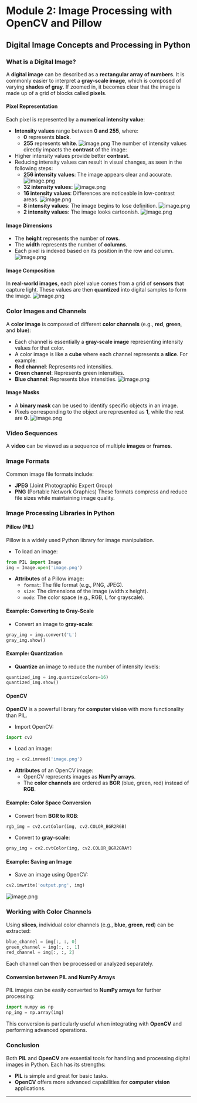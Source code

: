 

# Module 2: Image Processing with OpenCV and Pillow
## Digital Image Concepts and Processing in Python
### What is a Digital Image?
A **digital image** can be described as a **rectangular array of numbers**. It is commonly easier to interpret a **gray-scale image**, which is composed of varying **shades of gray**. If zoomed in, it becomes clear that the image is made up of a grid of blocks called **pixels**.
#### Pixel Representation
Each pixel is represented by a **numerical intensity value**:
- **Intensity values** range between **0 and 255**, where:
	- **0** represents **black**.
	- **255** represents **white**.
![image.png](https://prod-files-secure.s3.us-west-2.amazonaws.com/03e82b26-cccb-4906-bb56-adabcbdc0655/fa1bb4aa-313a-44c2-a7b3-7fa4a8432b08/image.png?X-Amz-Algorithm=AWS4-HMAC-SHA256&X-Amz-Content-Sha256=UNSIGNED-PAYLOAD&X-Amz-Credential=ASIAZI2LB4662KK3IHQQ%2F20250330%2Fus-west-2%2Fs3%2Faws4_request&X-Amz-Date=20250330T004512Z&X-Amz-Expires=3600&X-Amz-Security-Token=IQoJb3JpZ2luX2VjEBcaCXVzLXdlc3QtMiJHMEUCIDasNkqgcyBu8LDfvcJzclwbokGcSr15ieOyuB22%2F7pfAiEAimL5scSDBsvvRQxj0KA1VT%2FK%2BF57SqnBH8GKw2L0tOMqiAQIgP%2F%2F%2F%2F%2F%2F%2F%2F%2F%2FARAAGgw2Mzc0MjMxODM4MDUiDOlcEfifLOaHv3I4uircA3qvC%2F2wKV2GI76glWn%2BOt%2FMZP6C6DmWElZYA39s%2BZjYNojzYeiIAuiJECiOAGGqFC%2Brnt2%2Bki%2F9rJ7OypFer1QLVcf6rHurJzwRnZoZf5nbuRqTgoDe1HKNcw21MygGqLHaq1feS4zzY9uoHrIo9ayt7%2BIiLty2YklNRXbMhyON1jpAWhSjjkznRDymAtC%2B%2Be1nFgJEe3IODdgxy5nnYg%2BsUQ3OSNk3g%2Fg2lK%2BSQxumgIV7YYjuv%2BGYxzEoSgmxcGlOQj5TRxCBgeY45fn0E2hsprn5r8daO8G4rm64sys%2BOoeY%2FvAdEj51pM%2BsbTuGBV3WZ3ONzEv3nG7%2B%2Bz4u7S1JCZVvr3oFSUP8pmGxnGMvbsMxwfzPtQteH8bWCeiFb%2F9sHIBTkK3d3wF1%2Bleod2x6go98uiycydlOmoX4EZMM%2FlZu8LHBPrbSN4jTH%2BR%2BKl%2FeFDoHDl%2B6Yr5PukmaU33KFxYe%2FsPTYDB8CHRJj1IQoP6f5UQ9f4Nm%2FzBctV8wiIpWNGlf%2FgoPBHnZiB10R9bP8Ob%2BrXVYS5e4urAiVs9J9Cj4BLnaN6c6Q8kLfKk8TLjzn0XXW1vfFPMjNfNxWX1xKQA220lfa9pxeNrKZSMeaOZ2mKcwDaluvZ8IMNP8ob8GOqUBejhKXZvnF9m6srePieU%2B7oRV8mk6A%2FcvFBWyzFm9mNyFFEU4l61UFHkBJaXrBCfi4OwgDBUAlTOdoTJYlGCRKpKnECwm4t5C9vetm192Sn6KiFut12uSYtjsyPBiYkil1yNGUqH4tAP9MI%2F7Jq3Ra7YGGfnOByEMxDAA8uwm0yq4ynSmJRV1QmKr9G13ZfoR%2FfCvxUO5yOtu0M5lnfVYpg0ZKcsc&X-Amz-Signature=7f70875192beb2a5690d12385cdaa127615aafad0b6658c327f801f5226a3498&X-Amz-SignedHeaders=host&x-id=GetObject)
The number of intensity values directly impacts the **contrast** of the image:
- Higher intensity values provide better **contrast**.
- Reducing intensity values can result in visual changes, as seen in the following steps:
	- **256 intensity values**: The image appears clear and accurate.
![image.png](https://prod-files-secure.s3.us-west-2.amazonaws.com/03e82b26-cccb-4906-bb56-adabcbdc0655/0de7dfb4-99dc-4b87-8932-5165b3c3b775/image.png?X-Amz-Algorithm=AWS4-HMAC-SHA256&X-Amz-Content-Sha256=UNSIGNED-PAYLOAD&X-Amz-Credential=ASIAZI2LB466ZTOFPV3Q%2F20250330%2Fus-west-2%2Fs3%2Faws4_request&X-Amz-Date=20250330T004516Z&X-Amz-Expires=3600&X-Amz-Security-Token=IQoJb3JpZ2luX2VjEBgaCXVzLXdlc3QtMiJGMEQCIEpiT2qLmz32eELV05lNsSfIBv5jJoJ5myEnhE%2BpkvakAiBsznlNZZ7n4zoZm35kmJE9mjfJhZxtOELVxkWuLKKhqiqIBAiB%2F%2F%2F%2F%2F%2F%2F%2F%2F%2F8BEAAaDDYzNzQyMzE4MzgwNSIMwzIOMzi%2FpkL5QJNfKtwDTvfKlqVrSrHOC1nRQx2A7t2TehlWMQ4M%2Fb%2BJjHBUUpNJ848mj9oNjHxvrrZaUrJLovpez%2FLFYWaop7Tq7NTszq7tHwJK8%2BkNJBQiM4SQ8xmkXikHh4Fd%2Fp5Nq9TTUwsAV2a1Mo6aI8BO%2Bj5s7HrdLoJ4CMMkmL%2Fwi8qqpPbohF4fwuZm4XVMUnBV8z1GXVzFtUhcHfTALzTUcG252dZnA1rncObqwbqfmoztQRn7tjd5Nu3gnJKvgzQ0WZPnR1wsxbtxyMrV9343V52ODT%2FvvS0%2F7lzr4uq0BGBj7KACPe0BFrVtfcNa%2FTiX0M1pEqaZh%2BvhuCWMzHlKLltfc7yccwj75A3T2oiltGO8m9%2BgYIOTfjSWRecoi7paJLus1%2Fg%2ByYH1viU3O9DrVUPRo3VGHCr6weYH0nBnmH17sTO0b3bacsag9p9HPtdfzzCRpNX4NcAJpO%2F6MRnQnX0K09wSuXwJnBYoK%2BFrOeJ%2BK2kTa3KF9SJll9AFI9JqiXC5n5%2B9GZ0QEYeiuSeDpnDK89fxXDkAFg%2Bu7cV5FS11Q3qK0InfmxJQajPHfmBbZoXP22H%2Blwp67vW5Tr1rYq%2BRsPbVBwI40qoHKOqbkZ1eYy7Z4VgpH4lCEwDVqqaNXl4wmJqivwY6pgH8goiepZWXUmsK%2FaVBM70STtDx5ZFEaGSF7iuEa6Yv0qzQIBHqJnSCy%2FQGtqxOyNAZeEUQh7aLgrw%2FFn1zL8%2BoqhzUgFswOY9sMFzOHq2vtVCIJ5CRMO%2Fhv%2FPtuxqbTYeh%2F3I%2BGNFM8w8iMPQ9wE67k8x7njJDb0ILxCvrCTVvjwQciBJy0F2r1ihN4c7DbKjqU2ncduBgpt5hFRi6%2B7BtN%2BUw5mW3&X-Amz-Signature=ff295082dab8484edade2beea4916f4c1970013dc869158745eb150616e07771&X-Amz-SignedHeaders=host&x-id=GetObject)
	- **32 intensity values:**
![image.png](https://prod-files-secure.s3.us-west-2.amazonaws.com/03e82b26-cccb-4906-bb56-adabcbdc0655/7eb81f08-b190-4c5a-ba2b-2a498a15b2c4/image.png?X-Amz-Algorithm=AWS4-HMAC-SHA256&X-Amz-Content-Sha256=UNSIGNED-PAYLOAD&X-Amz-Credential=ASIAZI2LB466ZTOFPV3Q%2F20250330%2Fus-west-2%2Fs3%2Faws4_request&X-Amz-Date=20250330T004516Z&X-Amz-Expires=3600&X-Amz-Security-Token=IQoJb3JpZ2luX2VjEBgaCXVzLXdlc3QtMiJGMEQCIEpiT2qLmz32eELV05lNsSfIBv5jJoJ5myEnhE%2BpkvakAiBsznlNZZ7n4zoZm35kmJE9mjfJhZxtOELVxkWuLKKhqiqIBAiB%2F%2F%2F%2F%2F%2F%2F%2F%2F%2F8BEAAaDDYzNzQyMzE4MzgwNSIMwzIOMzi%2FpkL5QJNfKtwDTvfKlqVrSrHOC1nRQx2A7t2TehlWMQ4M%2Fb%2BJjHBUUpNJ848mj9oNjHxvrrZaUrJLovpez%2FLFYWaop7Tq7NTszq7tHwJK8%2BkNJBQiM4SQ8xmkXikHh4Fd%2Fp5Nq9TTUwsAV2a1Mo6aI8BO%2Bj5s7HrdLoJ4CMMkmL%2Fwi8qqpPbohF4fwuZm4XVMUnBV8z1GXVzFtUhcHfTALzTUcG252dZnA1rncObqwbqfmoztQRn7tjd5Nu3gnJKvgzQ0WZPnR1wsxbtxyMrV9343V52ODT%2FvvS0%2F7lzr4uq0BGBj7KACPe0BFrVtfcNa%2FTiX0M1pEqaZh%2BvhuCWMzHlKLltfc7yccwj75A3T2oiltGO8m9%2BgYIOTfjSWRecoi7paJLus1%2Fg%2ByYH1viU3O9DrVUPRo3VGHCr6weYH0nBnmH17sTO0b3bacsag9p9HPtdfzzCRpNX4NcAJpO%2F6MRnQnX0K09wSuXwJnBYoK%2BFrOeJ%2BK2kTa3KF9SJll9AFI9JqiXC5n5%2B9GZ0QEYeiuSeDpnDK89fxXDkAFg%2Bu7cV5FS11Q3qK0InfmxJQajPHfmBbZoXP22H%2Blwp67vW5Tr1rYq%2BRsPbVBwI40qoHKOqbkZ1eYy7Z4VgpH4lCEwDVqqaNXl4wmJqivwY6pgH8goiepZWXUmsK%2FaVBM70STtDx5ZFEaGSF7iuEa6Yv0qzQIBHqJnSCy%2FQGtqxOyNAZeEUQh7aLgrw%2FFn1zL8%2BoqhzUgFswOY9sMFzOHq2vtVCIJ5CRMO%2Fhv%2FPtuxqbTYeh%2F3I%2BGNFM8w8iMPQ9wE67k8x7njJDb0ILxCvrCTVvjwQciBJy0F2r1ihN4c7DbKjqU2ncduBgpt5hFRi6%2B7BtN%2BUw5mW3&X-Amz-Signature=ca6d65ee97b91dad24a38524df1b37bfd91a5ede30cec57f7793592b1f02af49&X-Amz-SignedHeaders=host&x-id=GetObject)
	- **16 intensity values**: Differences are noticeable in low-contrast areas.
![image.png](https://prod-files-secure.s3.us-west-2.amazonaws.com/03e82b26-cccb-4906-bb56-adabcbdc0655/6bf56d44-9a14-4b7b-98c2-1f00b8630f0c/image.png?X-Amz-Algorithm=AWS4-HMAC-SHA256&X-Amz-Content-Sha256=UNSIGNED-PAYLOAD&X-Amz-Credential=ASIAZI2LB466ZTOFPV3Q%2F20250330%2Fus-west-2%2Fs3%2Faws4_request&X-Amz-Date=20250330T004516Z&X-Amz-Expires=3600&X-Amz-Security-Token=IQoJb3JpZ2luX2VjEBgaCXVzLXdlc3QtMiJGMEQCIEpiT2qLmz32eELV05lNsSfIBv5jJoJ5myEnhE%2BpkvakAiBsznlNZZ7n4zoZm35kmJE9mjfJhZxtOELVxkWuLKKhqiqIBAiB%2F%2F%2F%2F%2F%2F%2F%2F%2F%2F8BEAAaDDYzNzQyMzE4MzgwNSIMwzIOMzi%2FpkL5QJNfKtwDTvfKlqVrSrHOC1nRQx2A7t2TehlWMQ4M%2Fb%2BJjHBUUpNJ848mj9oNjHxvrrZaUrJLovpez%2FLFYWaop7Tq7NTszq7tHwJK8%2BkNJBQiM4SQ8xmkXikHh4Fd%2Fp5Nq9TTUwsAV2a1Mo6aI8BO%2Bj5s7HrdLoJ4CMMkmL%2Fwi8qqpPbohF4fwuZm4XVMUnBV8z1GXVzFtUhcHfTALzTUcG252dZnA1rncObqwbqfmoztQRn7tjd5Nu3gnJKvgzQ0WZPnR1wsxbtxyMrV9343V52ODT%2FvvS0%2F7lzr4uq0BGBj7KACPe0BFrVtfcNa%2FTiX0M1pEqaZh%2BvhuCWMzHlKLltfc7yccwj75A3T2oiltGO8m9%2BgYIOTfjSWRecoi7paJLus1%2Fg%2ByYH1viU3O9DrVUPRo3VGHCr6weYH0nBnmH17sTO0b3bacsag9p9HPtdfzzCRpNX4NcAJpO%2F6MRnQnX0K09wSuXwJnBYoK%2BFrOeJ%2BK2kTa3KF9SJll9AFI9JqiXC5n5%2B9GZ0QEYeiuSeDpnDK89fxXDkAFg%2Bu7cV5FS11Q3qK0InfmxJQajPHfmBbZoXP22H%2Blwp67vW5Tr1rYq%2BRsPbVBwI40qoHKOqbkZ1eYy7Z4VgpH4lCEwDVqqaNXl4wmJqivwY6pgH8goiepZWXUmsK%2FaVBM70STtDx5ZFEaGSF7iuEa6Yv0qzQIBHqJnSCy%2FQGtqxOyNAZeEUQh7aLgrw%2FFn1zL8%2BoqhzUgFswOY9sMFzOHq2vtVCIJ5CRMO%2Fhv%2FPtuxqbTYeh%2F3I%2BGNFM8w8iMPQ9wE67k8x7njJDb0ILxCvrCTVvjwQciBJy0F2r1ihN4c7DbKjqU2ncduBgpt5hFRi6%2B7BtN%2BUw5mW3&X-Amz-Signature=f44476d3f24bd4abad802f5fdf05bad46d02f2c9d3b4cf06d0c2d377cd927f22&X-Amz-SignedHeaders=host&x-id=GetObject)
	- **8 intensity values**: The image begins to lose definition.
![image.png](https://prod-files-secure.s3.us-west-2.amazonaws.com/03e82b26-cccb-4906-bb56-adabcbdc0655/cca05878-ca1a-43e0-8bec-1d146756f9ae/image.png?X-Amz-Algorithm=AWS4-HMAC-SHA256&X-Amz-Content-Sha256=UNSIGNED-PAYLOAD&X-Amz-Credential=ASIAZI2LB466ZTOFPV3Q%2F20250330%2Fus-west-2%2Fs3%2Faws4_request&X-Amz-Date=20250330T004516Z&X-Amz-Expires=3600&X-Amz-Security-Token=IQoJb3JpZ2luX2VjEBgaCXVzLXdlc3QtMiJGMEQCIEpiT2qLmz32eELV05lNsSfIBv5jJoJ5myEnhE%2BpkvakAiBsznlNZZ7n4zoZm35kmJE9mjfJhZxtOELVxkWuLKKhqiqIBAiB%2F%2F%2F%2F%2F%2F%2F%2F%2F%2F8BEAAaDDYzNzQyMzE4MzgwNSIMwzIOMzi%2FpkL5QJNfKtwDTvfKlqVrSrHOC1nRQx2A7t2TehlWMQ4M%2Fb%2BJjHBUUpNJ848mj9oNjHxvrrZaUrJLovpez%2FLFYWaop7Tq7NTszq7tHwJK8%2BkNJBQiM4SQ8xmkXikHh4Fd%2Fp5Nq9TTUwsAV2a1Mo6aI8BO%2Bj5s7HrdLoJ4CMMkmL%2Fwi8qqpPbohF4fwuZm4XVMUnBV8z1GXVzFtUhcHfTALzTUcG252dZnA1rncObqwbqfmoztQRn7tjd5Nu3gnJKvgzQ0WZPnR1wsxbtxyMrV9343V52ODT%2FvvS0%2F7lzr4uq0BGBj7KACPe0BFrVtfcNa%2FTiX0M1pEqaZh%2BvhuCWMzHlKLltfc7yccwj75A3T2oiltGO8m9%2BgYIOTfjSWRecoi7paJLus1%2Fg%2ByYH1viU3O9DrVUPRo3VGHCr6weYH0nBnmH17sTO0b3bacsag9p9HPtdfzzCRpNX4NcAJpO%2F6MRnQnX0K09wSuXwJnBYoK%2BFrOeJ%2BK2kTa3KF9SJll9AFI9JqiXC5n5%2B9GZ0QEYeiuSeDpnDK89fxXDkAFg%2Bu7cV5FS11Q3qK0InfmxJQajPHfmBbZoXP22H%2Blwp67vW5Tr1rYq%2BRsPbVBwI40qoHKOqbkZ1eYy7Z4VgpH4lCEwDVqqaNXl4wmJqivwY6pgH8goiepZWXUmsK%2FaVBM70STtDx5ZFEaGSF7iuEa6Yv0qzQIBHqJnSCy%2FQGtqxOyNAZeEUQh7aLgrw%2FFn1zL8%2BoqhzUgFswOY9sMFzOHq2vtVCIJ5CRMO%2Fhv%2FPtuxqbTYeh%2F3I%2BGNFM8w8iMPQ9wE67k8x7njJDb0ILxCvrCTVvjwQciBJy0F2r1ihN4c7DbKjqU2ncduBgpt5hFRi6%2B7BtN%2BUw5mW3&X-Amz-Signature=04bcf04aebf83d768dab4ba802b9e22b6827ddadf87582b0cd9698968bbf4585&X-Amz-SignedHeaders=host&x-id=GetObject)
	- **2 intensity values**: The image looks cartoonish.
![image.png](https://prod-files-secure.s3.us-west-2.amazonaws.com/03e82b26-cccb-4906-bb56-adabcbdc0655/12da64d7-6b97-44e0-bc2c-52b9c47ce212/image.png?X-Amz-Algorithm=AWS4-HMAC-SHA256&X-Amz-Content-Sha256=UNSIGNED-PAYLOAD&X-Amz-Credential=ASIAZI2LB466ZTOFPV3Q%2F20250330%2Fus-west-2%2Fs3%2Faws4_request&X-Amz-Date=20250330T004516Z&X-Amz-Expires=3600&X-Amz-Security-Token=IQoJb3JpZ2luX2VjEBgaCXVzLXdlc3QtMiJGMEQCIEpiT2qLmz32eELV05lNsSfIBv5jJoJ5myEnhE%2BpkvakAiBsznlNZZ7n4zoZm35kmJE9mjfJhZxtOELVxkWuLKKhqiqIBAiB%2F%2F%2F%2F%2F%2F%2F%2F%2F%2F8BEAAaDDYzNzQyMzE4MzgwNSIMwzIOMzi%2FpkL5QJNfKtwDTvfKlqVrSrHOC1nRQx2A7t2TehlWMQ4M%2Fb%2BJjHBUUpNJ848mj9oNjHxvrrZaUrJLovpez%2FLFYWaop7Tq7NTszq7tHwJK8%2BkNJBQiM4SQ8xmkXikHh4Fd%2Fp5Nq9TTUwsAV2a1Mo6aI8BO%2Bj5s7HrdLoJ4CMMkmL%2Fwi8qqpPbohF4fwuZm4XVMUnBV8z1GXVzFtUhcHfTALzTUcG252dZnA1rncObqwbqfmoztQRn7tjd5Nu3gnJKvgzQ0WZPnR1wsxbtxyMrV9343V52ODT%2FvvS0%2F7lzr4uq0BGBj7KACPe0BFrVtfcNa%2FTiX0M1pEqaZh%2BvhuCWMzHlKLltfc7yccwj75A3T2oiltGO8m9%2BgYIOTfjSWRecoi7paJLus1%2Fg%2ByYH1viU3O9DrVUPRo3VGHCr6weYH0nBnmH17sTO0b3bacsag9p9HPtdfzzCRpNX4NcAJpO%2F6MRnQnX0K09wSuXwJnBYoK%2BFrOeJ%2BK2kTa3KF9SJll9AFI9JqiXC5n5%2B9GZ0QEYeiuSeDpnDK89fxXDkAFg%2Bu7cV5FS11Q3qK0InfmxJQajPHfmBbZoXP22H%2Blwp67vW5Tr1rYq%2BRsPbVBwI40qoHKOqbkZ1eYy7Z4VgpH4lCEwDVqqaNXl4wmJqivwY6pgH8goiepZWXUmsK%2FaVBM70STtDx5ZFEaGSF7iuEa6Yv0qzQIBHqJnSCy%2FQGtqxOyNAZeEUQh7aLgrw%2FFn1zL8%2BoqhzUgFswOY9sMFzOHq2vtVCIJ5CRMO%2Fhv%2FPtuxqbTYeh%2F3I%2BGNFM8w8iMPQ9wE67k8x7njJDb0ILxCvrCTVvjwQciBJy0F2r1ihN4c7DbKjqU2ncduBgpt5hFRi6%2B7BtN%2BUw5mW3&X-Amz-Signature=3c778fb172dd81383af4fb51564384783573a051be8943a3a45ed270e43fc1fe&X-Amz-SignedHeaders=host&x-id=GetObject)
#### Image Dimensions
- The **height** represents the number of **rows**.
- The **width** represents the number of **columns**.
- Each pixel is indexed based on its position in the row and column.
![image.png](https://prod-files-secure.s3.us-west-2.amazonaws.com/03e82b26-cccb-4906-bb56-adabcbdc0655/ff056335-e79e-4491-b508-30cd45b6c194/image.png?X-Amz-Algorithm=AWS4-HMAC-SHA256&X-Amz-Content-Sha256=UNSIGNED-PAYLOAD&X-Amz-Credential=ASIAZI2LB4662KK3IHQQ%2F20250330%2Fus-west-2%2Fs3%2Faws4_request&X-Amz-Date=20250330T004512Z&X-Amz-Expires=3600&X-Amz-Security-Token=IQoJb3JpZ2luX2VjEBcaCXVzLXdlc3QtMiJHMEUCIDasNkqgcyBu8LDfvcJzclwbokGcSr15ieOyuB22%2F7pfAiEAimL5scSDBsvvRQxj0KA1VT%2FK%2BF57SqnBH8GKw2L0tOMqiAQIgP%2F%2F%2F%2F%2F%2F%2F%2F%2F%2FARAAGgw2Mzc0MjMxODM4MDUiDOlcEfifLOaHv3I4uircA3qvC%2F2wKV2GI76glWn%2BOt%2FMZP6C6DmWElZYA39s%2BZjYNojzYeiIAuiJECiOAGGqFC%2Brnt2%2Bki%2F9rJ7OypFer1QLVcf6rHurJzwRnZoZf5nbuRqTgoDe1HKNcw21MygGqLHaq1feS4zzY9uoHrIo9ayt7%2BIiLty2YklNRXbMhyON1jpAWhSjjkznRDymAtC%2B%2Be1nFgJEe3IODdgxy5nnYg%2BsUQ3OSNk3g%2Fg2lK%2BSQxumgIV7YYjuv%2BGYxzEoSgmxcGlOQj5TRxCBgeY45fn0E2hsprn5r8daO8G4rm64sys%2BOoeY%2FvAdEj51pM%2BsbTuGBV3WZ3ONzEv3nG7%2B%2Bz4u7S1JCZVvr3oFSUP8pmGxnGMvbsMxwfzPtQteH8bWCeiFb%2F9sHIBTkK3d3wF1%2Bleod2x6go98uiycydlOmoX4EZMM%2FlZu8LHBPrbSN4jTH%2BR%2BKl%2FeFDoHDl%2B6Yr5PukmaU33KFxYe%2FsPTYDB8CHRJj1IQoP6f5UQ9f4Nm%2FzBctV8wiIpWNGlf%2FgoPBHnZiB10R9bP8Ob%2BrXVYS5e4urAiVs9J9Cj4BLnaN6c6Q8kLfKk8TLjzn0XXW1vfFPMjNfNxWX1xKQA220lfa9pxeNrKZSMeaOZ2mKcwDaluvZ8IMNP8ob8GOqUBejhKXZvnF9m6srePieU%2B7oRV8mk6A%2FcvFBWyzFm9mNyFFEU4l61UFHkBJaXrBCfi4OwgDBUAlTOdoTJYlGCRKpKnECwm4t5C9vetm192Sn6KiFut12uSYtjsyPBiYkil1yNGUqH4tAP9MI%2F7Jq3Ra7YGGfnOByEMxDAA8uwm0yq4ynSmJRV1QmKr9G13ZfoR%2FfCvxUO5yOtu0M5lnfVYpg0ZKcsc&X-Amz-Signature=535e3c04f18610fa1d21b29b9ea8ae6f1282bd64fa9cb01ecdb58518b9463f38&X-Amz-SignedHeaders=host&x-id=GetObject)
#### Image Composition
In **real-world images**, each pixel value comes from a grid of **sensors** that capture light. These values are then **quantized** into digital samples to form the image.
![image.png](https://prod-files-secure.s3.us-west-2.amazonaws.com/03e82b26-cccb-4906-bb56-adabcbdc0655/0c721ea0-409b-4d32-b630-a00d6f170d18/image.png?X-Amz-Algorithm=AWS4-HMAC-SHA256&X-Amz-Content-Sha256=UNSIGNED-PAYLOAD&X-Amz-Credential=ASIAZI2LB4662KK3IHQQ%2F20250330%2Fus-west-2%2Fs3%2Faws4_request&X-Amz-Date=20250330T004512Z&X-Amz-Expires=3600&X-Amz-Security-Token=IQoJb3JpZ2luX2VjEBcaCXVzLXdlc3QtMiJHMEUCIDasNkqgcyBu8LDfvcJzclwbokGcSr15ieOyuB22%2F7pfAiEAimL5scSDBsvvRQxj0KA1VT%2FK%2BF57SqnBH8GKw2L0tOMqiAQIgP%2F%2F%2F%2F%2F%2F%2F%2F%2F%2FARAAGgw2Mzc0MjMxODM4MDUiDOlcEfifLOaHv3I4uircA3qvC%2F2wKV2GI76glWn%2BOt%2FMZP6C6DmWElZYA39s%2BZjYNojzYeiIAuiJECiOAGGqFC%2Brnt2%2Bki%2F9rJ7OypFer1QLVcf6rHurJzwRnZoZf5nbuRqTgoDe1HKNcw21MygGqLHaq1feS4zzY9uoHrIo9ayt7%2BIiLty2YklNRXbMhyON1jpAWhSjjkznRDymAtC%2B%2Be1nFgJEe3IODdgxy5nnYg%2BsUQ3OSNk3g%2Fg2lK%2BSQxumgIV7YYjuv%2BGYxzEoSgmxcGlOQj5TRxCBgeY45fn0E2hsprn5r8daO8G4rm64sys%2BOoeY%2FvAdEj51pM%2BsbTuGBV3WZ3ONzEv3nG7%2B%2Bz4u7S1JCZVvr3oFSUP8pmGxnGMvbsMxwfzPtQteH8bWCeiFb%2F9sHIBTkK3d3wF1%2Bleod2x6go98uiycydlOmoX4EZMM%2FlZu8LHBPrbSN4jTH%2BR%2BKl%2FeFDoHDl%2B6Yr5PukmaU33KFxYe%2FsPTYDB8CHRJj1IQoP6f5UQ9f4Nm%2FzBctV8wiIpWNGlf%2FgoPBHnZiB10R9bP8Ob%2BrXVYS5e4urAiVs9J9Cj4BLnaN6c6Q8kLfKk8TLjzn0XXW1vfFPMjNfNxWX1xKQA220lfa9pxeNrKZSMeaOZ2mKcwDaluvZ8IMNP8ob8GOqUBejhKXZvnF9m6srePieU%2B7oRV8mk6A%2FcvFBWyzFm9mNyFFEU4l61UFHkBJaXrBCfi4OwgDBUAlTOdoTJYlGCRKpKnECwm4t5C9vetm192Sn6KiFut12uSYtjsyPBiYkil1yNGUqH4tAP9MI%2F7Jq3Ra7YGGfnOByEMxDAA8uwm0yq4ynSmJRV1QmKr9G13ZfoR%2FfCvxUO5yOtu0M5lnfVYpg0ZKcsc&X-Amz-Signature=23106185edb338fc91f67382f742e61425ba091740d5894d1abea1510ba6c177&X-Amz-SignedHeaders=host&x-id=GetObject)
### Color Images and Channels
A **color image** is composed of different **color channels** (e.g., **red**, **green**, and **blue**):
- Each channel is essentially a **gray-scale image** representing intensity values for that color.
- A color image is like a **cube** where each channel represents a **slice**.
For example:
- **Red channel**: Represents red intensities.
- **Green channel**: Represents green intensities.
- **Blue channel**: Represents blue intensities.
![image.png](https://prod-files-secure.s3.us-west-2.amazonaws.com/03e82b26-cccb-4906-bb56-adabcbdc0655/c0cc17c9-842f-413f-82e8-f3f44278cf74/image.png?X-Amz-Algorithm=AWS4-HMAC-SHA256&X-Amz-Content-Sha256=UNSIGNED-PAYLOAD&X-Amz-Credential=ASIAZI2LB4662KK3IHQQ%2F20250330%2Fus-west-2%2Fs3%2Faws4_request&X-Amz-Date=20250330T004512Z&X-Amz-Expires=3600&X-Amz-Security-Token=IQoJb3JpZ2luX2VjEBcaCXVzLXdlc3QtMiJHMEUCIDasNkqgcyBu8LDfvcJzclwbokGcSr15ieOyuB22%2F7pfAiEAimL5scSDBsvvRQxj0KA1VT%2FK%2BF57SqnBH8GKw2L0tOMqiAQIgP%2F%2F%2F%2F%2F%2F%2F%2F%2F%2FARAAGgw2Mzc0MjMxODM4MDUiDOlcEfifLOaHv3I4uircA3qvC%2F2wKV2GI76glWn%2BOt%2FMZP6C6DmWElZYA39s%2BZjYNojzYeiIAuiJECiOAGGqFC%2Brnt2%2Bki%2F9rJ7OypFer1QLVcf6rHurJzwRnZoZf5nbuRqTgoDe1HKNcw21MygGqLHaq1feS4zzY9uoHrIo9ayt7%2BIiLty2YklNRXbMhyON1jpAWhSjjkznRDymAtC%2B%2Be1nFgJEe3IODdgxy5nnYg%2BsUQ3OSNk3g%2Fg2lK%2BSQxumgIV7YYjuv%2BGYxzEoSgmxcGlOQj5TRxCBgeY45fn0E2hsprn5r8daO8G4rm64sys%2BOoeY%2FvAdEj51pM%2BsbTuGBV3WZ3ONzEv3nG7%2B%2Bz4u7S1JCZVvr3oFSUP8pmGxnGMvbsMxwfzPtQteH8bWCeiFb%2F9sHIBTkK3d3wF1%2Bleod2x6go98uiycydlOmoX4EZMM%2FlZu8LHBPrbSN4jTH%2BR%2BKl%2FeFDoHDl%2B6Yr5PukmaU33KFxYe%2FsPTYDB8CHRJj1IQoP6f5UQ9f4Nm%2FzBctV8wiIpWNGlf%2FgoPBHnZiB10R9bP8Ob%2BrXVYS5e4urAiVs9J9Cj4BLnaN6c6Q8kLfKk8TLjzn0XXW1vfFPMjNfNxWX1xKQA220lfa9pxeNrKZSMeaOZ2mKcwDaluvZ8IMNP8ob8GOqUBejhKXZvnF9m6srePieU%2B7oRV8mk6A%2FcvFBWyzFm9mNyFFEU4l61UFHkBJaXrBCfi4OwgDBUAlTOdoTJYlGCRKpKnECwm4t5C9vetm192Sn6KiFut12uSYtjsyPBiYkil1yNGUqH4tAP9MI%2F7Jq3Ra7YGGfnOByEMxDAA8uwm0yq4ynSmJRV1QmKr9G13ZfoR%2FfCvxUO5yOtu0M5lnfVYpg0ZKcsc&X-Amz-Signature=8d19cf669ba6959ecf1ea2b8644579b610b2783beacfe74eca95c774629ed601&X-Amz-SignedHeaders=host&x-id=GetObject)
#### Image Masks
- A **binary mask** can be used to identify specific objects in an image.
- Pixels corresponding to the object are represented as **1**, while the rest are **0**.
![image.png](https://prod-files-secure.s3.us-west-2.amazonaws.com/03e82b26-cccb-4906-bb56-adabcbdc0655/667eab4d-d19d-4618-81d0-663b6beb002c/image.png?X-Amz-Algorithm=AWS4-HMAC-SHA256&X-Amz-Content-Sha256=UNSIGNED-PAYLOAD&X-Amz-Credential=ASIAZI2LB4662KK3IHQQ%2F20250330%2Fus-west-2%2Fs3%2Faws4_request&X-Amz-Date=20250330T004512Z&X-Amz-Expires=3600&X-Amz-Security-Token=IQoJb3JpZ2luX2VjEBcaCXVzLXdlc3QtMiJHMEUCIDasNkqgcyBu8LDfvcJzclwbokGcSr15ieOyuB22%2F7pfAiEAimL5scSDBsvvRQxj0KA1VT%2FK%2BF57SqnBH8GKw2L0tOMqiAQIgP%2F%2F%2F%2F%2F%2F%2F%2F%2F%2FARAAGgw2Mzc0MjMxODM4MDUiDOlcEfifLOaHv3I4uircA3qvC%2F2wKV2GI76glWn%2BOt%2FMZP6C6DmWElZYA39s%2BZjYNojzYeiIAuiJECiOAGGqFC%2Brnt2%2Bki%2F9rJ7OypFer1QLVcf6rHurJzwRnZoZf5nbuRqTgoDe1HKNcw21MygGqLHaq1feS4zzY9uoHrIo9ayt7%2BIiLty2YklNRXbMhyON1jpAWhSjjkznRDymAtC%2B%2Be1nFgJEe3IODdgxy5nnYg%2BsUQ3OSNk3g%2Fg2lK%2BSQxumgIV7YYjuv%2BGYxzEoSgmxcGlOQj5TRxCBgeY45fn0E2hsprn5r8daO8G4rm64sys%2BOoeY%2FvAdEj51pM%2BsbTuGBV3WZ3ONzEv3nG7%2B%2Bz4u7S1JCZVvr3oFSUP8pmGxnGMvbsMxwfzPtQteH8bWCeiFb%2F9sHIBTkK3d3wF1%2Bleod2x6go98uiycydlOmoX4EZMM%2FlZu8LHBPrbSN4jTH%2BR%2BKl%2FeFDoHDl%2B6Yr5PukmaU33KFxYe%2FsPTYDB8CHRJj1IQoP6f5UQ9f4Nm%2FzBctV8wiIpWNGlf%2FgoPBHnZiB10R9bP8Ob%2BrXVYS5e4urAiVs9J9Cj4BLnaN6c6Q8kLfKk8TLjzn0XXW1vfFPMjNfNxWX1xKQA220lfa9pxeNrKZSMeaOZ2mKcwDaluvZ8IMNP8ob8GOqUBejhKXZvnF9m6srePieU%2B7oRV8mk6A%2FcvFBWyzFm9mNyFFEU4l61UFHkBJaXrBCfi4OwgDBUAlTOdoTJYlGCRKpKnECwm4t5C9vetm192Sn6KiFut12uSYtjsyPBiYkil1yNGUqH4tAP9MI%2F7Jq3Ra7YGGfnOByEMxDAA8uwm0yq4ynSmJRV1QmKr9G13ZfoR%2FfCvxUO5yOtu0M5lnfVYpg0ZKcsc&X-Amz-Signature=678a00341d8477680a890d5dea9f03deac2f3502f42d09d8d63499120fc1492c&X-Amz-SignedHeaders=host&x-id=GetObject)
### Video Sequences
A **video** can be viewed as a sequence of multiple **images** or **frames**.
### Image Formats
Common image file formats include:
- **JPEG** (Joint Photographic Expert Group)
- **PNG** (Portable Network Graphics)
These formats compress and reduce file sizes while maintaining image quality.
### Image Processing Libraries in Python
#### Pillow (PIL)
Pillow is a widely used Python library for image manipulation.
- To load an image:
```python
from PIL import Image
img = Image.open('image.png')
```
- **Attributes** of a Pillow image:
	- `format`: The file format (e.g., PNG, JPEG).
	- `size`: The dimensions of the image (width x height).
	- `mode`: The color space (e.g., RGB, L for grayscale).
#### Example: Converting to Gray-Scale
- Convert an image to **gray-scale**:
```python
gray_img = img.convert('L')
gray_img.show()
```
#### Example: Quantization
- **Quantize** an image to reduce the number of intensity levels:
```python
quantized_img = img.quantize(colors=16)
quantized_img.show()
```
#### OpenCV
**OpenCV** is a powerful library for **computer vision** with more functionality than PIL.
- Import OpenCV:
```python
import cv2
```
- Load an image:
```python
img = cv2.imread('image.png')
```
- **Attributes** of an OpenCV image:
	- OpenCV represents images as **NumPy arrays**.
	- The **color channels** are ordered as **BGR** (blue, green, red) instead of **RGB**.
#### Example: Color Space Conversion
- Convert from **BGR to RGB**:
```python
rgb_img = cv2.cvtColor(img, cv2.COLOR_BGR2RGB)
```
- Convert to **gray-scale**:
```python
gray_img = cv2.cvtColor(img, cv2.COLOR_BGR2GRAY)
```
#### Example: Saving an Image
- Save an image using OpenCV:
```python
cv2.imwrite('output.png', img)
```
![image.png](https://prod-files-secure.s3.us-west-2.amazonaws.com/03e82b26-cccb-4906-bb56-adabcbdc0655/25fcc977-54ea-484c-997e-9b6bd016f347/image.png?X-Amz-Algorithm=AWS4-HMAC-SHA256&X-Amz-Content-Sha256=UNSIGNED-PAYLOAD&X-Amz-Credential=ASIAZI2LB4662KK3IHQQ%2F20250330%2Fus-west-2%2Fs3%2Faws4_request&X-Amz-Date=20250330T004512Z&X-Amz-Expires=3600&X-Amz-Security-Token=IQoJb3JpZ2luX2VjEBcaCXVzLXdlc3QtMiJHMEUCIDasNkqgcyBu8LDfvcJzclwbokGcSr15ieOyuB22%2F7pfAiEAimL5scSDBsvvRQxj0KA1VT%2FK%2BF57SqnBH8GKw2L0tOMqiAQIgP%2F%2F%2F%2F%2F%2F%2F%2F%2F%2FARAAGgw2Mzc0MjMxODM4MDUiDOlcEfifLOaHv3I4uircA3qvC%2F2wKV2GI76glWn%2BOt%2FMZP6C6DmWElZYA39s%2BZjYNojzYeiIAuiJECiOAGGqFC%2Brnt2%2Bki%2F9rJ7OypFer1QLVcf6rHurJzwRnZoZf5nbuRqTgoDe1HKNcw21MygGqLHaq1feS4zzY9uoHrIo9ayt7%2BIiLty2YklNRXbMhyON1jpAWhSjjkznRDymAtC%2B%2Be1nFgJEe3IODdgxy5nnYg%2BsUQ3OSNk3g%2Fg2lK%2BSQxumgIV7YYjuv%2BGYxzEoSgmxcGlOQj5TRxCBgeY45fn0E2hsprn5r8daO8G4rm64sys%2BOoeY%2FvAdEj51pM%2BsbTuGBV3WZ3ONzEv3nG7%2B%2Bz4u7S1JCZVvr3oFSUP8pmGxnGMvbsMxwfzPtQteH8bWCeiFb%2F9sHIBTkK3d3wF1%2Bleod2x6go98uiycydlOmoX4EZMM%2FlZu8LHBPrbSN4jTH%2BR%2BKl%2FeFDoHDl%2B6Yr5PukmaU33KFxYe%2FsPTYDB8CHRJj1IQoP6f5UQ9f4Nm%2FzBctV8wiIpWNGlf%2FgoPBHnZiB10R9bP8Ob%2BrXVYS5e4urAiVs9J9Cj4BLnaN6c6Q8kLfKk8TLjzn0XXW1vfFPMjNfNxWX1xKQA220lfa9pxeNrKZSMeaOZ2mKcwDaluvZ8IMNP8ob8GOqUBejhKXZvnF9m6srePieU%2B7oRV8mk6A%2FcvFBWyzFm9mNyFFEU4l61UFHkBJaXrBCfi4OwgDBUAlTOdoTJYlGCRKpKnECwm4t5C9vetm192Sn6KiFut12uSYtjsyPBiYkil1yNGUqH4tAP9MI%2F7Jq3Ra7YGGfnOByEMxDAA8uwm0yq4ynSmJRV1QmKr9G13ZfoR%2FfCvxUO5yOtu0M5lnfVYpg0ZKcsc&X-Amz-Signature=4d02fa7da76eda740aa4c43e93a9698c3eb01c5e9fa819b4637a4eac86999531&X-Amz-SignedHeaders=host&x-id=GetObject)
### Working with Color Channels
Using **slices**, individual color channels (e.g., **blue**, **green**, **red**) can be extracted:
```python
blue_channel = img[:, :, 0]
green_channel = img[:, :, 1]
red_channel = img[:, :, 2]
```
Each channel can then be processed or analyzed separately.
#### Conversion between PIL and NumPy Arrays
PIL images can be easily converted to **NumPy arrays** for further processing:
```python
import numpy as np
np_img = np.array(img)
```
This conversion is particularly useful when integrating with **OpenCV** and performing advanced operations.
### Conclusion
Both **PIL** and **OpenCV** are essential tools for handling and processing digital images in Python. Each has its strengths:
- **PIL** is simple and great for basic tasks.
- **OpenCV** offers more advanced capabilities for **computer vision** applications.
___


